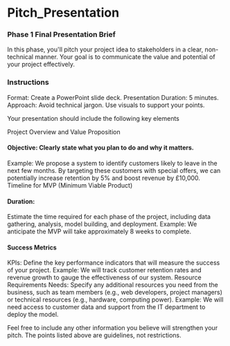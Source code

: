 # Pitch_Presentation

### Phase 1 Final Presentation Brief
In this phase, you'll pitch your project idea to stakeholders in a clear, non-technical manner. Your goal is to communicate the value and potential of your project effectively.

### Instructions
Format: Create a PowerPoint slide deck.
Presentation Duration: 5 minutes.
Approach: Avoid technical jargon. Use visuals to support your points.

Your presentation should include the following key elements

Project Overview and Value Proposition

#### Objective: Clearly state what you plan to do and why it matters.
Example: We propose a system to identify customers likely to leave in the next few months. By targeting these customers with special offers, we can potentially increase retention by 5% and boost revenue by £10,000.
Timeline for MVP (Minimum Viable Product)

#### Duration:
Estimate the time required for each phase of the project, including data gathering, analysis, model building, and deployment.
Example: We anticipate the MVP will take approximately 8 weeks to complete.

#### Success Metrics
KPIs: Define the key performance indicators that will measure the success of your project.
Example: We will track customer retention rates and revenue growth to gauge the effectiveness of our system.
Resource Requirements
Needs: Specify any additional resources you need from the business, such as team members (e.g., web developers, project managers) or technical resources (e.g., hardware, computing power).
Example: We will need access to customer data and support from the IT department to deploy the model.

Feel free to include any other information you believe will strengthen your pitch. The points listed above are guidelines, not restrictions.

